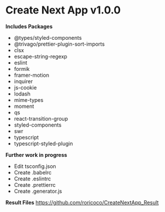 # Create Next App v1.0.0

**Includes Packages**
 - @types/styled-components
 - @trivago/prettier-plugin-sort-imports
 - clsx
 - escape-string-regexp
 - eslint
 - formik
 - framer-motion
 - inquirer
 - js-cookie
 - lodash
 - mime-types
 - moment
 - qs
 - react-transition-group
 - styled-components
 - swr
 - typescript
 - typescript-styled-plugin

**Further work in progress**
 - Edit tsconfig.json
 - Create .babelrc
 - Create .eslintrc
 - Create .prettierrc
 - Create .generator.js


**Result Files**
https://github.com/roricoco/CreateNextApp_Result

